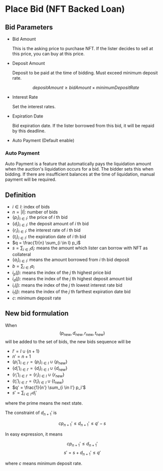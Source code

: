 # Place Bid (NFT Backed Loan)

## Bid Parameters

- Bid Amount

  This is the asking price to purchase NFT. If the lister decides to sell at this price, you can buy at this price.

- Deposit Amount

  Deposit to be paid at the time of bidding. Must exceed minimum deposit rate.

  $$
  depositAmount \geq bidAmount \times minimumDepositRate
  $$

- Interest Rate

  Set the interest rates.

- Expiration Date

  Bid expiration date. If the lister borrowed from this bid, it will be repaid by this deadline.

- Auto Payment (Default enable)

### Auto Payment

Auto Payment is a feature that automatically pays the liquidation amount when the auction's liquidation occurs for a bid.
The bidder sets this when bidding.
If there are insufficient balances at the time of liquidation, manual payment will be required.

## Definition

- $i \in I$: index of bids
- $n = |I|$: number of bids
- $\{p_i\}_{i \in I}$: the price of $i$ th bid
- $\{d_i\}_{i \in I}$: the deposit amount of $i$ th bid
- $\{r_i\}_{i \in I}$: the interest rate of $i$ th bid
- $\{t_i\}_{i \in I}$: the expiration date of $i$ th bid
- $q = \frac{1}{n} \sum_{i \in I} p_i$
- $s = \sum_{i \in I} d_i$: means the amount which lister can borrow with NFT as collateral
- $\{a_i\}_{i \in I}$: means the amount borrowed from $i$ th bid deposit
- $b = \sum_{i \in I} a_i$
- $i_p(j)$: means the index of the $j$ th highest price bid
- $i_d(j)$: means the index of the $j$ th highest deposit amount bid
- $i_r(j)$: means the index of the $j$ th lowest interest rate bid
- $i_t(j)$: means the index of the $j$ th farthest expiration date bid
- $c$: minimum deposit rate

## New bid formulation

When $$(p_{\text{new}}, d_{\text{new}}, r_{\text{new}}, t_{\text{new}})$$ will be added to the set of bids, the new bids sequence will be

- $I' = I \cup \{n+1\}$
- $n' = n + 1$
- $\{p_i'\}_{i \in I'} = \{p_i\}_{i \in I} \cup \{p_{\text{new}}\}$
- $\{d_i'\}_{i \in I'} = \{d_i\}_{i \in I} \cup \{d_{\text{new}}\}$
- $\{r_i'\}_{i \in I'} = \{r_i\}_{i \in I} \cup \{r_{\text{new}}\}$
- $\{t_i'\}_{i \in I'} = \{t_i\}_{i \in I} \cup \{t_{\text{new}}\}$
- $q' = \frac{1}{n'} \sum_{i \in I'} p_i'$
- $s' = \sum_{i \in I'} d_i'$

where the prime means the next state.

The constraint of $d_{n+1}'$ is

$$
  c p_{n+1}' \le d_{n+1}' \le q' - s
$$

In easy expression, it means

$$c p_{n+1}' \le d_{n+1}'$$
$$s' = s + d_{n+1}' \le q'$$

where $c$ means minimum deposit rate.
